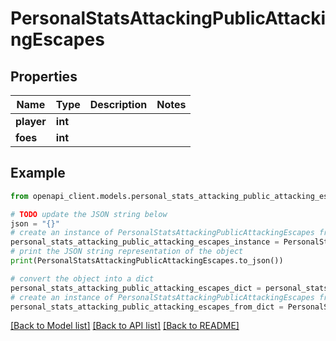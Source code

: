 # PersonalStatsAttackingPublicAttackingEscapes


## Properties

Name | Type | Description | Notes
------------ | ------------- | ------------- | -------------
**player** | **int** |  | 
**foes** | **int** |  | 

## Example

```python
from openapi_client.models.personal_stats_attacking_public_attacking_escapes import PersonalStatsAttackingPublicAttackingEscapes

# TODO update the JSON string below
json = "{}"
# create an instance of PersonalStatsAttackingPublicAttackingEscapes from a JSON string
personal_stats_attacking_public_attacking_escapes_instance = PersonalStatsAttackingPublicAttackingEscapes.from_json(json)
# print the JSON string representation of the object
print(PersonalStatsAttackingPublicAttackingEscapes.to_json())

# convert the object into a dict
personal_stats_attacking_public_attacking_escapes_dict = personal_stats_attacking_public_attacking_escapes_instance.to_dict()
# create an instance of PersonalStatsAttackingPublicAttackingEscapes from a dict
personal_stats_attacking_public_attacking_escapes_from_dict = PersonalStatsAttackingPublicAttackingEscapes.from_dict(personal_stats_attacking_public_attacking_escapes_dict)
```
[[Back to Model list]](../README.md#documentation-for-models) [[Back to API list]](../README.md#documentation-for-api-endpoints) [[Back to README]](../README.md)


